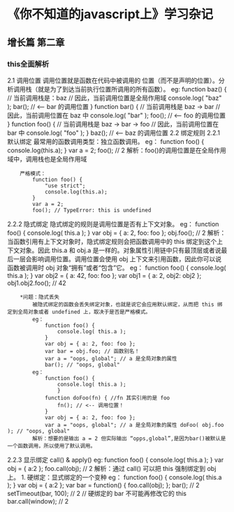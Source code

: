 # 《你不知道的javascript上》学习杂记
## 增长篇 第二章
### this全面解析
2.1 调用位置
     调用位置就是函数在代码中被调用的 位置（而不是声明的位置）。分析调用栈（就是为了到达当前执行位置所调用的所有函数）。
     eg:
        function baz() { 
            // 当前调用栈是：baz 
            // 因此，当前调用位置是全局作用域 
            console.log( "baz" ); 
            bar(); // <-- bar 的调用位置 
            }
        function bar() {
            // 当前调用栈是 baz -> bar 
            // 因此，当前调用位置在 baz 中 
            console.log( "bar" ); 
            foo(); // <-- foo 的调用位置 
            }
        function foo() { 
            // 当前调用栈是 baz -> bar -> foo 
            // 因此，当前调用位置在 bar 中 
            console.log( "foo" ); 
            }
            baz(); // <-- baz 的调用位置
2.2 绑定规则
   2.2.1 默认绑定
      最常用的函数调用类型：独立函数调用。
        eg：
            function foo() { 
                console.log(this.a); 
            } 
            var a = 2; 
            foo(); // 2
        解析：foo()的调用位置是在全局作用域中，调用栈也是全局作用域
        
        严格模式：
            function foo() { 
                "use strict"; 
                console.log(this.a); 
            }
            var a = 2; 
            foo(); // TypeError: this is undefined
   2.2.2 隐式绑定
        隐式绑定的规则是调用位置是否有上下文对象。
        eg：
            function foo() { 
                console.log( this.a ); 
            }
            var obj = { 
                a: 2, 
                foo: foo 
            };
            obj.foo(); // 2
        解析：当函数引用有上下文对象时，隐式绑定规则会把函数调用中的 this 绑定到这个上下文对象。因此 this.a 和 obj.a 是一样的。对象属性引用链中只有最顶层或者说最后一层会影响调用位置。调用位置会使用 obj 上下文来引用函数，因此你可以说函数被调用时 obj 对象“拥有”或者“包含”它。
        eg：
        function foo() { 
            console.log( this.a ); 
        }
        var obj2 = { a: 42, foo: foo };
        var obj1 = { a: 2, obj2: obj2 };
        obj1.obj2.foo(); // 42

        *问题：隐式丢失
            被隐式绑定的函数会丢失绑定对象，也就是说它会应用默认绑定，从而把 this 绑定到全局对象或者 undefined 上，取决于是否是严格模式。
            eg：
                function foo() { 
                    console.log( this.a ); 
                }
                var obj = { a: 2, foo: foo };
                var bar = obj.foo; // 函数别名！
                var a = "oops, global"; // a 是全局对象的属性 
                bar(); // "oops, global"
            eg：
                function foo() { 
                    console.log( this.a ); 
                    }
                function doFoo(fn) { //fn 其实引用的是 foo 
                    fn(); // <-- 调用位置！ 
                }
                var obj = { a: 2, foo: foo };
                var a = "oops, global"; // a 是全局对象的属性 doFoo( obj.foo ); // "oops, global"
            解析：想要的是输出 a = 2 但实际输出 “opps,global”,是因为bar()被默认是一个函数调用，所以使用了默认调用。
   2.2.3 显示绑定
        call() & apply()
        eg:
            function foo() { 
                console.log( this.a ); 
            }
            var obj = { 
                a:2 
            };
            foo.call(obj); // 2
        解析：通过 call() 可以把 this 强制绑定到 obj 上。
    1. 硬绑定：显式绑定的一个变种
        eg：
            function foo() { 
                console.log( this.a ); 
            }
            var obj = { a:2 };
            var bar = function() { 
                foo.call(obj); 
            };
            bar(); // 2 
            setTimeout(bar, 100); // 2 
            // 硬绑定的 bar 不可能再修改它的 this 
            bar.call(window); // 2